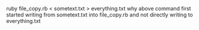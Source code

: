 ruby file_copy.rb < sometext.txt > everything.txt
why above command first started writing from sometext.txt into file_copy.rb and not directly writing to everything.txt 